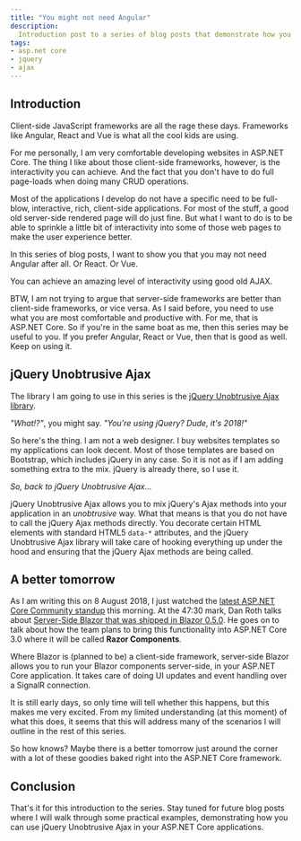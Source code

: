```yaml
---
title: "You might not need Angular"
description:
  Introduction post to a series of blog posts that demonstrate how you can use the jQuery Unobtrusive Ajax library to achieve interactivity on normal, server-rendered ASP.NET Core applications
tags:
- asp.net core
- jquery
- ajax
---
```


## Introduction

Client-side JavaScript frameworks are all the rage these days. Frameworks like Angular, React and Vue is what all the cool kids are using.

For me personally, I am very comfortable developing websites in ASP.NET Core. The thing I like about those client-side frameworks, however, is the interactivity you can achieve. And the fact that you don't have to do full page-loads when doing many CRUD operations.

Most of the applications I develop do not have a specific need to be full-blow, interactive, rich, client-side applications. For most of the stuff, a good old server-side rendered page will do just fine. But what I want to do is to be able to sprinkle a little bit of interactivity into some of those web pages to make the user experience better.

In this series of blog posts, I want to show you that you may not need Angular after all. Or React. Or Vue.

You can achieve an amazing level of interactivity using good old AJAX.

BTW, I am not trying to argue that server-side frameworks are better than client-side frameworks, or vice versa. As I said before, you need to use what you are most comfortable and productive with. For me, that is ASP.NET Core. So if you're in the same boat as me, then this series may be useful to you. If you prefer Angular, React or Vue, then that is good as well. Keep on using it.

## jQuery Unobtrusive Ajax

The library I am going to use in this series is the [jQuery Unobtrusive Ajax library](https://github.com/aspnet/jquery-ajax-unobtrusive).

_"What!?"_, you might say. _"You're using jQuery? Dude, it's 2018!"_

So here's the thing. I am not a web designer. I buy websites templates so my applications can look decent. Most of those templates are based on Bootstrap, which includes jQuery in any case. So it is not as if I am adding something extra to the mix. jQuery is already there, so I use it.

_So, back to jQuery Unobtrusive Ajax..._

jQuery Unobtrusive Ajax allows you to mix jQuery's Ajax methods into your application in an _unobtrusive_ way. What that means is that you do not have to call the jQuery Ajax methods directly. You decorate certain HTML elements with standard HTML5 `data-*` attributes, and the jQuery Unobtrusive Ajax library will take care of hooking everything up under the hood and ensuring that the jQuery Ajax methods are being called.

## A better tomorrow

As I am writing this on 8 August 2018, I just watched the [latest ASP.NET Core Community standup](https://youtu.be/7Eh_l7jEcCo?t=47m30s) this morning. At the 47:30 mark, Dan Roth talks about [Server-Side Blazor that was shipped in Blazor 0.5.0](https://blogs.msdn.microsoft.com/webdev/2018/07/25/blazor-0-5-0-experimental-release-now-available/). He goes on to talk about how the team plans to bring this functionality into ASP.NET Core 3.0 where it will be called **Razor Components**.

Where Blazor is (planned to be) a client-side framework, server-side Blazor allows you to run your Blazor components server-side, in your ASP.NET Core application. It takes care of doing UI updates and event handling over a SignalR connection.

It is still early days, so only time will tell whether this happens, but this makes me very excited. From my limited understanding (at this moment) of what this does, it seems that this will address many of the scenarios I will outline in the rest of this series.

So how knows? Maybe there is a better tomorrow just around the corner with a lot of these goodies baked right into the ASP.NET Core framework.

## Conclusion

That's it for this introduction to the series. Stay tuned for future blog posts where I will walk through some practical examples, demonstrating how you can use jQuery Unobtrusive Ajax in your ASP.NET Core applications.
